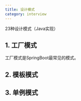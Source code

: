 ```yaml
---
title: 设计模式
category: interview
---
```

23种设计模式（Java实现）

## 1. 工厂模式

工厂模式是SpringBoot最常见的模式。



## 2. 模板模式



## 3. 单例模式

